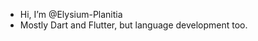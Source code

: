- Hi, I’m @Elysium-Planitia
- Mostly Dart and Flutter, but language development too.

<!---
Elysium-Planitia/Elysium-Planitia is a ✨ special ✨ repository because its `README.md` (this file) appears on your GitHub profile.
You can click the Preview link to take a look at your changes.
--->
